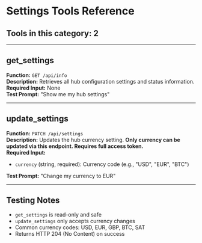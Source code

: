 # Settings Tools Reference

## Tools in this category: 2

---

## get_settings

**Function:** `GET /api/info`  
**Description:** Retrieves all hub configuration settings and status information.  
**Required Input:** None  
**Test Prompt:** "Show me my hub settings"

---

## update_settings

**Function:** `PATCH /api/settings`  
**Description:** Updates the hub currency setting. **Only currency can be updated via this endpoint. Requires full access token.**  
**Required Input:**

- `currency` (string, required): Currency code (e.g., "USD", "EUR", "BTC")

**Test Prompt:** "Change my currency to EUR"

---

## Testing Notes

- `get_settings` is read-only and safe
- `update_settings` only accepts currency changes
- Common currency codes: USD, EUR, GBP, BTC, SAT
- Returns HTTP 204 (No Content) on success
